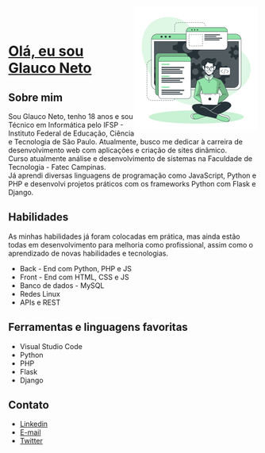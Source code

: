 <img src="images/developer-activity-bro.svg" width="250px" align="right" alt="Programador usando um notebook em seu colo.">
<!-- <a href="https://storyset.com/work">Ilustração por Freepik Storyset</a> -->

<br/>
<br/>

# <a href="https://www.linkedin.com/in/glauconeto"> Olá, eu sou Glauco Neto</a>
## Sobre mim
Sou Glauco Neto, tenho 18 anos e sou Técnico em Informática pelo IFSP - Instituto Federal de Educação, Ciência e Tecnologia de São Paulo. Atualmente, busco me dedicar à carreira de desenvolvimento web com aplicações e criação de sites dinâmico. 
<br/> Curso atualmente análise e desenvolvimento de sistemas na Faculdade de Tecnologia - Fatec Campinas.
<br/> Já aprendi diversas linguagens de programação como JavaScript, Python e PHP e desenvolvi projetos práticos com os frameworks Python com Flask e Django.

## Habilidades

As minhas habilidades já foram colocadas em prática, mas ainda estão todas em desenvolvimento para melhoria como profissional, assim como o aprendizado de novas habilidades e tecnologias.

- Back - End com Python, PHP e JS
- Front - End com HTML, CSS e JS
- Banco de dados - MySQL
- Redes Linux
- APIs e REST

## Ferramentas e linguagens favoritas

- Visual Studio Code
- Python
- PHP
- Flask
- Django

##  Contato
- <a href="https://www.linkedin.com/in/glauconeto">Linkedin</a>
- <a href="mailto:glauco.neto@outlook.com">E-mail</a>
- <a href="https://twitter.com/glauco_neto64">Twitter</a>
</div>

<!-- modelo inspirado na https://github.com/camilaf3rreira -->
